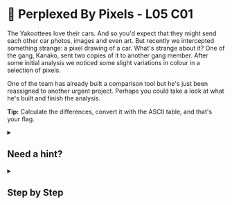 # 🎨 Perplexed By Pixels - L05 C01

The Yakoottees love their cars. And so you'd expect that they might send each other car photos, images and even art. But recently we intercepted something strange: a pixel drawing of a car. What's strange about it? One of the gang, Kanako, sent two copies of it to another gang member. After some initial analysis we noticed some slight variations in colour in a selection of pixels.

One of the team has already built a comparison tool but he's just been reassigned to another urgent project. Perhaps you could take a look at what he's built and finish the analysis.

**Tip:** Calculate the differences, convert it with the ASCII table, and that's your flag.

<details><summary>

## Need a hint?</summary>

> 💡 Hint: It looks like they're using the change in rgb values between the pixels to generate a set of numbers, which they're then converting to text with the help of an ASCII table. Work out the differences, do the conversion and there's your flag.

</details>

<details><summary>

## Step by Step</summary>

- Click the analyze button which will give you the output below when done.

![image of analysis](/assets/perplexedbypixels1.png)

- Adding the first three sets of numbers together and subtracting that from the added total of the second set of numbers gives you the difference.
- The absolute value of this number is what you will type into the column boxes as shown below in the same order of 01, 02, etc from top to bottom.

![image of ascii converter](/assets/perplexedbypixels2.png)

</details>
